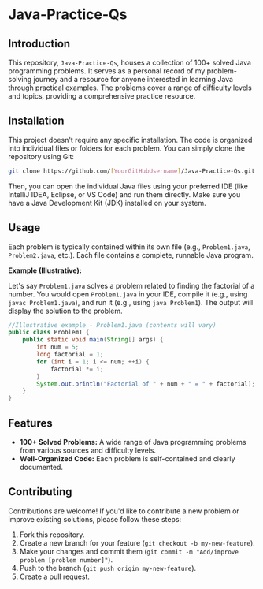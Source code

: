 # Java-Practice-Qs

## Introduction

This repository, `Java-Practice-Qs`, houses a collection of 100+ solved Java programming problems.  It serves as a personal record of my problem-solving journey and a resource for anyone interested in learning Java through practical examples. The problems cover a range of difficulty levels and topics, providing a comprehensive practice resource.

## Installation

This project doesn't require any specific installation.  The code is organized into individual files or folders for each problem.  You can simply clone the repository using Git:

```bash
git clone https://github.com/[YourGitHubUsername]/Java-Practice-Qs.git
```

Then, you can open the individual Java files using your preferred IDE (like IntelliJ IDEA, Eclipse, or VS Code) and run them directly.  Make sure you have a Java Development Kit (JDK) installed on your system.

## Usage

Each problem is typically contained within its own file (e.g., `Problem1.java`, `Problem2.java`, etc.).  Each file contains a complete, runnable Java program.

**Example (Illustrative):**

Let's say `Problem1.java` solves a problem related to finding the factorial of a number.  You would open `Problem1.java` in your IDE, compile it (e.g., using `javac Problem1.java`), and run it (e.g., using `java Problem1`). The output will display the solution to the problem.

```java
//Illustrative example - Problem1.java (contents will vary)
public class Problem1 {
    public static void main(String[] args) {
        int num = 5;
        long factorial = 1;
        for (int i = 1; i <= num; ++i) {
            factorial *= i;
        }
        System.out.println("Factorial of " + num + " = " + factorial);
    }
}
```

## Features

* **100+ Solved Problems:** A wide range of Java programming problems from various sources and difficulty levels.
* **Well-Organized Code:** Each problem is self-contained and clearly documented.

## Contributing

Contributions are welcome!  If you'd like to contribute a new problem or improve existing solutions, please follow these steps:

1. Fork this repository.
2. Create a new branch for your feature (`git checkout -b my-new-feature`).
3. Make your changes and commit them (`git commit -m "Add/improve problem [problem number]"`).
4. Push to the branch (`git push origin my-new-feature`).
5. Create a pull request.



